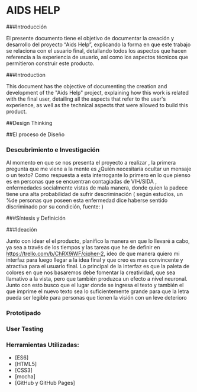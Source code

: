 # AIDS HELP

###Introducción

El presente documento tiene el objetivo de documentar la creación y desarrollo del proyecto “Aids Help”, explicando la forma en que este trabajo se relaciona con el usuario final, detallando todos los aspectos que hacen referencia a la experiencia de usuario, así como los aspectos técnicos que permitieron construir este producto.

###Introduction

This document has the objective of documenting the creation and development of the "Aids Help" project, explaining how this work is related with the final user, detailing all the aspects that refer to the user's experience, as well as the technical aspects that were allowed to build this product.

##Design Thinking

##El proceso de Diseño

 ### Descubrimiento e Investigación

Al momento en que se nos presenta el proyecto a realizar , la primera pregunta que me viene a la mente es ¿Quién necesitaría ocultar un mensaje o un texto? Como respuesta a esta interrogante lo primero en lo que pienso es en personas que se encuentran contagiadas de VIH/SIDA , enfermedades socialmente vistas de mala manera, donde quien la padece tiene una alta probabilidad de sufrir descriminación ( según estudios, un %de personas que poseen esta enfermedad dice haberse sentido discriminado por su condición, fuente: )

###Síntesis y Definición


###Ideación

Junto con idear el el producto, planifico la manera en que lo llevaré a cabo, ya sea a través de los tiempos y las tareas que he de definir en https://trello.com/b/ChRX9iWF/cipher-2, ideo de que manera quiero mi interfaz para luego llegar a la idea final y que creo es mas convincente y atractiva para el usuario final. Lo principal de la interfaz es que la paleta de colores en que nos basaremos debe fomentar la creatividad, que sea llamativo a la vista, pero que también produzca un efecto a nivel neuronal. Junto con esto busco que el lugar donde se ingresa el texto y también el que imprime el nuevo texto sea lo suficientemente grande para que la letra pueda ser legible para personas que tienen la visión con un leve deterioro 

### Prototipado


### User Testing


### Herramientas Utilizadas:
- [ES6]
- [HTML5]
- [CSS3]
- [mocha]
- [GitHub y GitHub Pages]

